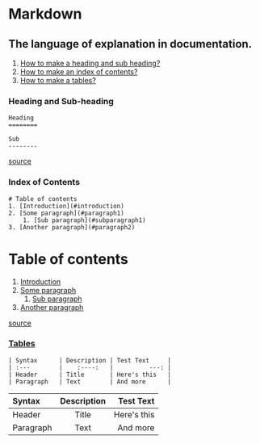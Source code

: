  Markdown
==========

 The language of explanation in documentation.
----------------------------------------------

1. [How to make a heading and sub heading?](#entry1)
2. [How to make an index of contents?](#entry2)
3. [How to make a tables?](#entry2)

### Heading and Sub-heading<a name="entry1"></a>
```
Heading
========

Sub
--------
```
[source](https://www.markdownguide.org/cheat-sheet/)

### Index of Contents<a name="entry2"></a>
```
# Table of contents
1. [Introduction](#introduction)
2. [Some paragraph](#paragraph1)
    1. [Sub paragraph](#subparagraph1)
3. [Another paragraph](#paragraph2)
```
# Table of contents
1. [Introduction](#introduction)
2. [Some paragraph](#paragraph1)
    1. [Sub paragraph](#subparagraph1)
3. [Another paragraph](#paragraph2)


[source](https://stackoverflow.com/questions/11948245/markdown-to-create-pages-and-table-of-contents)

### [Tables](#entry3)
```
| Syntax      | Description | Test Text     |
| :---        |    :----:   |          ---: |
| Header      | Title       | Here's this   |
| Paragraph   | Text        | And more      |
```

| Syntax      | Description | Test Text     |
| :---        |    :----:   |          ---: |
| Header      | Title       | Here's this   |
| Paragraph   | Text        | And more      |
